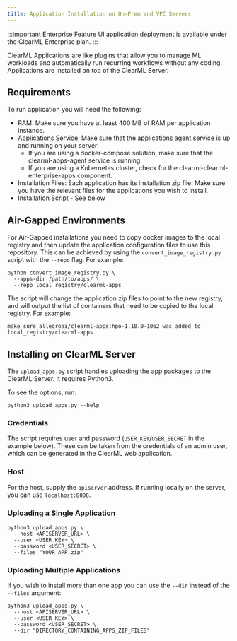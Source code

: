 ```yaml
---
title: Application Installation on On-Prem and VPC Servers
---
```


:::important Enterprise Feature
UI application deployment is available under the ClearML Enterprise plan.
:::

ClearML Applications are like plugins that allow you to manage ML workloads and automatically run recurring workflows 
without any coding. Applications are installed on top of the ClearML Server.

## Requirements
To run application you will need the following:
* RAM: Make sure you have at least 400 MB of RAM per application instance.
* Applications Service: Make sure that the applications agent service is up and running on your server:
  * If you are using a docker-compose solution, make sure that the clearml-apps-agent service is running.
  * If you are using a Kubernetes cluster, check for the clearml-clearml-enterprise-apps component.
* Installation Files: Each application has its installation zip file. Make sure you have the relevant files for the 
applications you wish to install.
* Installation Script - See below

## Air-Gapped Environments
For Air-Gapped installations you need to copy docker images to the local registry and then update the application 
configuration files to use this repository. This can be achieved by using the `convert_image_registry.py` script with 
the `--repo` flag. For example:

```
python convert_image_registry.py \
  --apps-dir /path/to/apps/ \
  --repo local_registry/clearml-apps
```

The script will change the application zip files to point to the new registry, and will output the list of containers 
that need to be copied to the local registry. For example:

```
make sure allegroai/clearml-apps:hpo-1.10.0-1062 was added to local_registry/clearml-apps
```

## Installing on ClearML Server
The `upload_apps.py` script handles uploading the app packages to the ClearML Server. It requires Python3.

To see the options, run: 

```commandline
python3 upload_apps.py --help
```

### Credentials
The script requires user and password (`USER_KEY`/`USER_SECRET` in the example below). These can be taken from 
the credentials of an admin user, which can be generated in the ClearML web application.

### Host
For the host, supply the `apiserver` address. If running locally on the server, you can use `localhost:8008`.

### Uploading a Single Application

```commandline
python3 upload_apps.py \
  --host <APISERVER_URL> \
  --user <USER_KEY> \
  --password <USER_SECRET> \
  --files "YOUR_APP.zip"
```

### Uploading Multiple Applications
If you wish to install more than one app you can use the `--dir` instead of the `--files` argument:

```commandline
python3 upload_apps.py \
  --host <APISERVER_URL> \
  --user <USER_KEY> \
  --password <USER_SECRET> \
  --dir "DIRECTORY_CONTAINING_APPS_ZIP_FILES"
```

